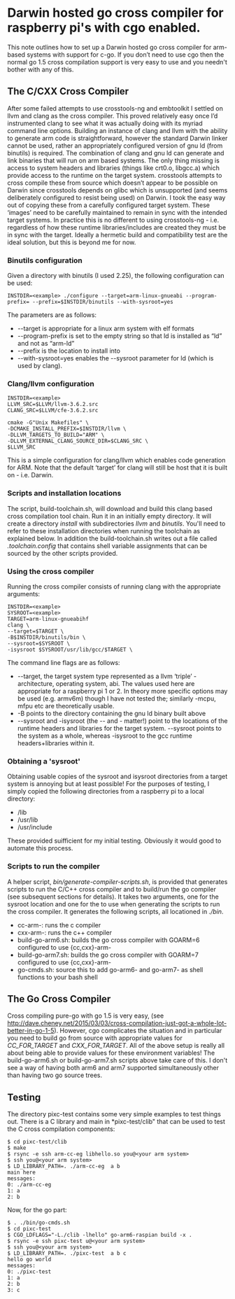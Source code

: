 # Darwin hosted go cross compiler for raspberry pi's with cgo enabled.

This note outlines how to set up a Darwin hosted go cross compiler for arm-based systems with support for c-go. If you don’t need to use cgo then the normal go 1.5 cross compilation support is very easy to use and you needn't bother with any of this.

## The C/CXX Cross Compiler

After some failed attempts to use crosstools-ng and embtoolkit I settled on llvm and clang as the cross compiler. This proved relatively easy once I’d instrumented clang to see what it was actually doing with its myriad command line options. Building an instance of clang and llvm with the ability to generate arm code is straightforward, however the standard Darwin linker cannot be used, rather an appropriately configured version of gnu ld (from binutils) is required. The combination of clang and gnu ld can generate and link binaries that will run on arm based systems. The only thing missing is access to system headers and libraries (things like crt0.o, libgcc.a) which provide access to the runtime on the target system. crosstools attempts to cross compile these from source which doesn’t appear to be possible on Darwin since crosstools depends on glibc which is unsupported (and seems deliberately configured to resist being used) on Darwin. I took the easy way out of copying these from a carefully configured target system. These ‘images’ need to be carefully maintained to remain in sync with the intended target systems. In practice this is no different to using crosstools-ng - i.e. regardless of how these runtime libraries/includes are created they must be in sync with the target. Ideally a hermetic build and compatibility test are the ideal solution, but this is beyond me for now.

### Binutils configuration

Given a directory with binutils (I used 2.25), the following configuration can be used:

```
INSTDIR=<example> ./configure --target=arm-linux-gnueabi --program-prefix= --prefix=$INSTDIR/binutils --with-sysroot=yes
```

The parameters are as follows:
* --target is appropriate for a linux arm system with elf formats
* --program-prefix is set to the empty string so that ld is installed as “ld” and not as “arm-ld”
* --prefix is the location to install into
* --with-sysroot=yes enables the --sysroot parameter for ld (which is used by clang).

### Clang/llvm configuration

```
INSTDIR=<example>
LLVM_SRC=$LLVM/llvm-3.6.2.src
CLANG_SRC=$LLVM/cfe-3.6.2.src

cmake -G"Unix Makefiles" \
-DCMAKE_INSTALL_PREFIX=$INSTDIR/llvm \
-DLLVM_TARGETS_TO_BUILD="ARM" \
-DLLVM_EXTERNAL_CLANG_SOURCE_DIR=$CLANG_SRC \
$LLVM_SRC
```

This is a simple configuration for clang/llvm which enables code generation for ARM. Note that the default ‘target’ for clang will still be host that it is built on - i.e. Darwin.

### Scripts and installation locations

The script, build-toolchain.sh, will download and build this clang based cross compilation tool chain. Run it in an initially empty directory. It will create a directory *install* with subdirectories *llvm* and *binutils*. You'll need to refer to these installation directories when running the toolchain as explained below. In addition the build-toolchain.sh writes out a file called *.toolchain.config* that contains shell variable assignments that can be sourced by the other scripts provided.

### Using the cross compiler

Running the cross compiler consists of running clang with the appropriate arguments:

```
INSTDIR=<example>
SYSROOT=<example>
TARGET=arm-linux-gnueabihf
clang \
--target=$TARGET \
-B$INSTDIR/binutils/bin \
--sysroot=$SYSROOT \
-isysroot $SYSROOT/usr/lib/gcc/$TARGET \
```

The command line flags are as follows:

* --target, the target system type represented as a llvm ‘triple’ - architecture, operating system, abi. The values used here are appropriate for a raspberry pi 1 or 2. In theory more specific options may be used (e.g. armv6m) though I have not tested the; similarly -mcpu, mfpu etc are theoretically usable.
* -B points to the directory containing the gnu ld binary built above
* --sysroot and -isysroot (the -- and - matter!) point to the locations of the runtime headers and libraries for the target system. --sysroot points to the system as a whole, whereas -isysroot to the gcc runtime headers+libraries within it.

### Obtaining a 'sysroot'

Obtaining usable copies of the sysroot and isysroot directories from a target system is annoying but at least possible! For the purposes of testing, I simply copied the following directories from a raspberry pi to a local directory:

* /lib
* /usr/lib
* /usr/include

These provided suifficient for my initial testing. Obviously it would good to automate this process.

### Scripts to run the compiler

A helper script, *bin/generate-compiler-scripts.sh*, is provided that generates scripts to run the C/C++ cross compiler and to build/run the go compiler (see subsequent sections for details). It takes two arguments, one for the sysroot location and one for the *<name>* to use when generating the scripts to run the cross compiler. It generates the following scripts, all locationed in *./bin*.

* cc-arm-<name>: runs the c compiler
* cxx-arm-<name>: runs the c++ compiler
* build-go-arm6.sh: builds the go cross compiler with GOARM=6 configured to use {cc,cxx}-arm-<name>
* build-go-arm7.sh: builds the go cross compiler with GOARM=7 configured to use {cc,cxx}-arm-<name>
* go-cmds.sh: source this to add go-arm6-<name> and go-arm7-<name> as shell functions to your bash shell

## The Go Cross Compiler

Cross compiling pure-go with go 1.5 is very easy, (see http://dave.cheney.net/2015/03/03/cross-compilation-just-got-a-whole-lot-better-in-go-1-5). However, cgo complicates the situation and in particular you need to build go from source with appropriate values for *CC_FOR_TARGET* and *CXX_FOR_TARGET*. All of the above setup is really all about being able to provide values for these environment variables! The build-go-arm6.sh or build-go-arm7.sh scripts above take care of this. I don't see a way of having both arm6 and arm7 supported simultaneously other than having two go source trees.

## Testing

The directory pixc-test contains some very simple examples to test things out. There is a C library and main in *pixc-test/clib" that can be used to test the C cross compilation components:

```
$ cd pixc-test/clib
$ make
$ rsync -e ssh arm-cc-eg libhello.so you@<your arm system>
$ ssh you@<your arm system>
$ LD_LIBRARY_PATH=. ./arm-cc-eg  a b
main here
messages:
0: ./arm-cc-eg
1: a
2: b

```

Now, for the go part:

```
$ . ./bin/go-cmds.sh
$ cd pixc-test
$ CGO_LDFLAGS="-L./clib -lhello" go-arm6-raspian build -x .
$ rsync -e ssh pixc-test u@<your arm system>
$ ssh you@<your arm system>
$ LD_LIBRARY_PATH=. ./pixc-test  a b c
hello go world
messages:
0: ./pixc-test
1: a
2: b
3: c
```




